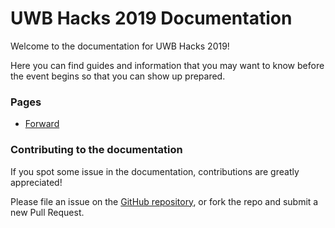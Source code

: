 # UWB Hacks 2019 Documentation

Welcome to the documentation for UWB Hacks 2019!

Here you can find guides and information that you may want to know before the event begins so that you can show up prepared.

### Pages
*  [Forward](forward)

### Contributing to the documentation

If you spot some issue in the documentation,
contributions are greatly appreciated!

Please file an issue on the [GitHub repository][github],
or fork the repo and submit a new Pull Request.

[github]: https://github.com/UWB-ACM/Hackathon-Docs
